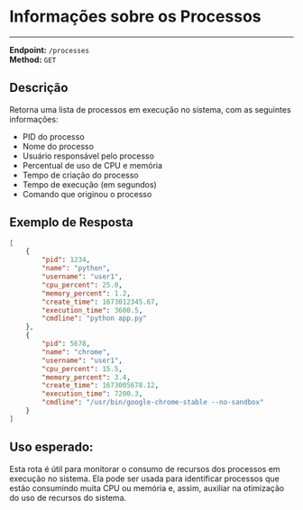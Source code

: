 
# Informações sobre os Processos
----------------------------

**Endpoint:** `/processes`  
**Method:** `GET`

## Descrição

Retorna uma lista de processos em execução no sistema, com as seguintes informações:

- PID do processo
- Nome do processo
- Usuário responsável pelo processo
- Percentual de uso de CPU e memória
- Tempo de criação do processo
- Tempo de execução (em segundos)
- Comando que originou o processo

## Exemplo de Resposta

```json
[
    {
        "pid": 1234,
        "name": "python",
        "username": "user1",
        "cpu_percent": 25.0,
        "memory_percent": 1.2,
        "create_time": 1673012345.67,
        "execution_time": 3600.5,
        "cmdline": "python app.py"
    },
    {
        "pid": 5678,
        "name": "chrome",
        "username": "user1",
        "cpu_percent": 15.5,
        "memory_percent": 3.4,
        "create_time": 1673005678.12,
        "execution_time": 7200.3,
        "cmdline": "/usr/bin/google-chrome-stable --no-sandbox"
    }
]
```

## Uso esperado:

Esta rota é útil para monitorar o consumo de recursos dos processos em execução no sistema. 
Ela pode ser usada para identificar processos que estão consumindo muita CPU ou memória e, assim, auxiliar na otimização do uso de recursos do sistema.